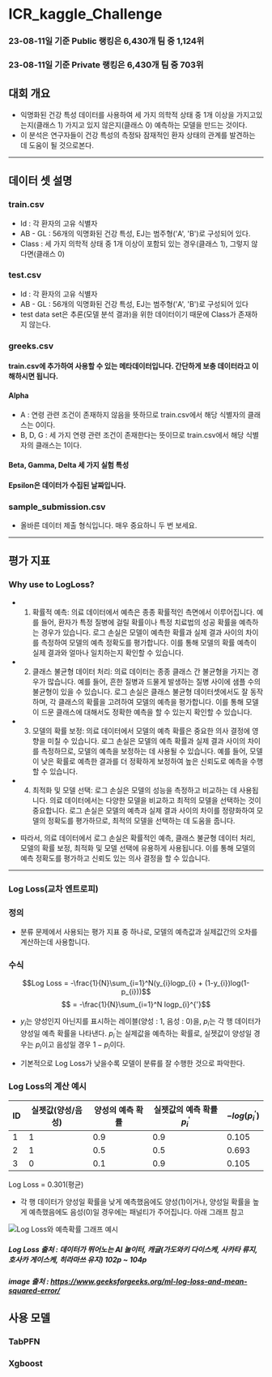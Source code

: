 # ICR_kaggle_Challenge

### 23-08-11일 기준 Public 랭킹은 6,430개 팀 중 1,124위
### 23-08-11일 기준 Private 랭킹은 6,430개 팀 중 703위

## 대회 개요
- 익명화된 건강 특성 데이터를 사용하여 세 가지 의학적 상태 중 1개 이상을 가지고있는지(클래스 1) 가지고 있지 않은지(클래스 0) 예측하는 모델을 만드는 것이다.
- 이 분석은 연구자들이 건강 특성의 측정돠 잠재적인 환자 상태의 관계를 발견하는 데 도움이 될 것으로본다.
  
---
## 데이터 셋 설명
### train.csv
- Id : 각 환자의 고유 식별자
- AB - GL : 56개의 익명화된 건강 특성, EJ는 범주형('A', 'B')로 구성되어 있다.
- Class : 세 가지 의학적 상태 중 1개 이상이 포함되 있는 경우(클래스 1), 그렇지 않다면(클래스 0)

### test.csv
- Id : 각 환자의 고유 식별자
- AB - GL : 56개의 익명화된 건강 특성, EJ는 범주형('A', 'B')로 구성되어 있다
- test data set은 추론(모델 분석 결과)을 위한 데이터이기 때문에 Class가 존재하지 않는다.

### greeks.csv
#### train.csv에 추가하여 사용할 수 있는 메타데이터입니다. 간단하게 보충 데이터라고 이해하시면 됩니다.
#### Alpha
- A : 연령 관련 조건이 존재하지 않음을 뜻하므로 train.csv에서 해당 식별자의 클래스는 0이다.
- B, D, G : 세 가지 연령 관련 조건이 존재한다는 뜻이므로 train.csv에서 해당 식별자의 클래스는 1이다.
#### Beta, Gamma, Delta 세 가지 실험 특성
#### Epsilon은 데이터가 수집된 날짜입니다.

### sample_submission.csv
- 올바른 데이터 제출 형식입니다. 매우 중요하니 두 번 보세요.

---
## 평가 지표
### Why use to LogLoss?
- 1. 확률적 예측: 의료 데이터에서 예측은 종종 확률적인 측면에서 이루어집니다. 예를 들어, 환자가 특정 질병에 걸릴 확률이나 특정 치료법의 성공 확률을 예측하는 경우가 있습니다. 로그 손실은 모델이 예측한 확률과 실제 결과 사이의 차이를 측정하여 모델의 예측 정확도를 평가합니다. 이를 통해 모델의 확률 예측이 실제 결과와 얼마나 일치하는지 확인할 수 있습니다.

- 2. 클래스 불균형 데이터 처리: 의료 데이터는 종종 클래스 간 불균형을 가지는 경우가 많습니다. 예를 들어, 흔한 질병과 드물게 발생하는 질병 사이에 샘플 수의 불균형이 있을 수 있습니다. 로그 손실은 클래스 불균형 데이터셋에서도 잘 동작하며, 각 클래스의 확률을 고려하여 모델의 예측을 평가합니다. 이를 통해 모델이 드문 클래스에 대해서도 정확한 예측을 할 수 있는지 확인할 수 있습니다.

- 3. 모델의 확률 보정: 의료 데이터에서 모델의 예측 확률은 중요한 의사 결정에 영향을 미칠 수 있습니다. 로그 손실은 모델의 예측 확률과 실제 결과 사이의 차이를 측정하므로, 모델의 예측을 보정하는 데 사용될 수 있습니다. 예를 들어, 모델이 낮은 확률로 예측한 결과를 더 정확하게 보정하여 높은 신뢰도로 예측을 수행할 수 있습니다.

- 4. 최적화 및 모델 선택: 로그 손실은 모델의 성능을 측정하고 비교하는 데 사용됩니다. 의료 데이터에서는 다양한 모델을 비교하고 최적의 모델을 선택하는 것이 중요합니다. 로그 손실은 모델의 예측과 실제 결과 사이의 차이를 정량화하여 모델의 정확도를 평가하므로, 최적의 모델을 선택하는 데 도움을 줍니다.

- 따라서, 의료 데이터에서 로그 손실은 확률적인 예측, 클래스 불균형 데이터 처리, 모델의 확률 보정, 최적화 및 모델 선택에 유용하게 사용됩니다. 이를 통해 모델의 예측 정확도를 평가하고 신뢰도 있는 의사 결정을 할 수 있습니다.

---
### Log Loss(교차 엔트로피)
### 정의
- 분류 문제에서 사용되는 평가 지표 중 하나로, 모델의 예측값과 실제값간의 오차를 계산하는데 사용합니다.

### 수식
$$Log Loss = -\frac{1}{N}\sum_{i=1}^N(y_{i}logp_{i} + (1-y_{i})log(1-p_{i}))$$
$$ = -\frac{1}{N}\sum_{i=1}^N logp_{i}^{'}$$

- $y_i$는 양성인지 아닌지를 표시하는 레이블(양성 : 1, 음성 : 0)을, $p_i$는 각 행 데이터가 양성일 예측 확률을 나타낸다. $p_{i}^{'}$는 실제값을 예측하는 확률로, 실젯값이 양성일 경우는 $p_i$이고 음성일 경우 $1-p_i$이다.

- 기본적으로 Log Loss가 낮을수록 모델이 분류를 잘 수행한 것으로 파악한다.

### Log Loss의 계산 예시

|ID|실젯값(양성/음성)|양성의 예측 확률|실젯값의 예측 확률$p_{i}^{'}$|$-log(p_{i}^{'})$|
|-|-|-|-|-|
|1|1|0.9|0.9|0.105|
|2|1|0.5|0.5|0.693|
|3|0|0.1|0.9|0.105|

Log Loss = 0.301(평균)

- 각 행 데이터가 양성일 확률을 낮게 예측했음에도 양성(1)이거나, 양성일 확률을 높게 예측했음에도 음성(0)일 경우에는 패널티가 주어집니다. 아래 그래프 참고

![Log Loss와 예측확률 그래프 예시](https://media.geeksforgeeks.org/wp-content/uploads/20190620140051/log-loss-graph.jpg)

##### Log Loss 출처 : 데이터가 뛰어노는 AI 놀이터, 캐글(가도와키 다이스케, 사카타 류지, 호사카 게이스케, 히라마쓰 유지) 102p ~ 104p
##### image 출처 : https://www.geeksforgeeks.org/ml-log-loss-and-mean-squared-error/

## 사용 모델
### TabPFN

### Xgboost
